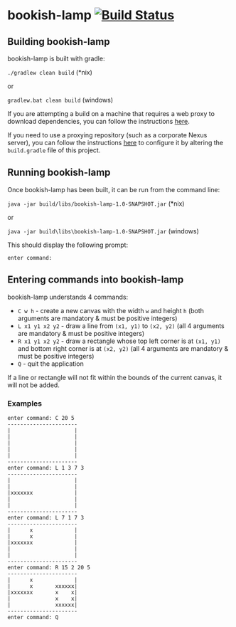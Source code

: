 # bookish-lamp [![Build Status](https://travis-ci.org/damianryan/bookish-lamp.svg?branch=master)](https://travis-ci.org/damianryan/bookish-lamp)

## Building bookish-lamp

bookish-lamp is built with gradle:

`./gradlew clean build` (*nix)

or

`gradlew.bat clean build` (windows)

If you are attempting a build on a machine that requires a web proxy to download dependencies, you can follow the 
instructions [here](https://docs.gradle.org/current/userguide/build_environment.html#sec:accessing_the_web_via_a_proxy).

If you need to use a proxying repository (such as a corporate Nexus server), you can follow the instructions 
[here](https://docs.gradle.org/current/userguide/declaring_repositories.html#sec:declaring_custom_repository) to
configure it by altering the `build.gradle` file of this project.

## Running bookish-lamp

Once bookish-lamp has been built, it can be run from the command line:

`java -jar build/libs/bookish-lamp-1.0-SNAPSHOT.jar` (*nix)

or

`java -jar build\libs\bookish-lamp-1.0-SNAPSHOT.jar` (windows)

This should display the following prompt:

`enter command: `

## Entering commands into bookish-lamp

bookish-lamp understands 4 commands:

* `C w h` - create a new canvas with the width `w` and height `h` (both arguments are mandatory & must be positive integers)
* `L x1 y1 x2 y2` - draw a line from `(x1, y1)` to `(x2, y2)` (all 4 arguments are mandatory & must be positive integers)
* `R x1 y1 x2 y2` - draw a rectangle whose top left corner is at `(x1, y1)` and bottom right corner is at `(x2, y2)` (all 4 arguments are mandatory & must be positive integers)
* `Q` - quit the application

If a line or rectangle will not fit within the bounds of the current canvas, it will not be added.

### Examples
    enter command: C 20 5
    ----------------------
    |                    |
    |                    |
    |                    |
    |                    |
    |                    |
    ----------------------
    enter command: L 1 3 7 3
    ----------------------
    |                    |
    |                    |
    |xxxxxxx             |
    |                    |
    |                    |
    ----------------------
    enter command: L 7 1 7 3
    ----------------------
    |      x             |
    |      x             |
    |xxxxxxx             |
    |                    |
    |                    |
    ----------------------
    enter command: R 15 2 20 5
    ----------------------
    |      x             |
    |      x       xxxxxx|
    |xxxxxxx       x    x|
    |              x    x|
    |              xxxxxx|
    ----------------------
    enter command: Q